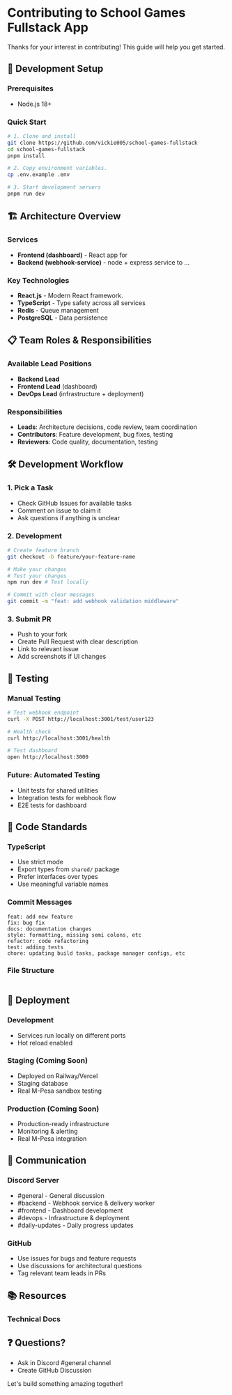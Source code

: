 # Contributing to School Games Fullstack App

Thanks for your interest in contributing! This guide will help you get started.

## 🎯 Development Setup

### Prerequisites

- Node.js 18+

### Quick Start

```bash
# 1. Clone and install
git clone https://github.com/vickie005/school-games-fullstack
cd school-games-fullstack
pnpm install

# 2. Copy environment variables.
cp .env.example .env

# 3. Start development servers
pnpm run dev
```

## 🏗️ Architecture Overview

### Services
- **Frontend (dashboard)** - React app for 
- **Backend (webhook-service)** - node + express service to ...

### Key Technologies

- **React.js** - Modern React framework.
- **TypeScript** - Type safety across all services
- **Redis** - Queue management
- **PostgreSQL** - Data persistence

## 📋 Team Roles & Responsibilities

### Available Lead Positions

- **Backend Lead** 
- **Frontend Lead** (dashboard)
- **DevOps Lead** (infrastructure + deployment)

### Responsibilities

- **Leads**: Architecture decisions, code review, team coordination
- **Contributors**: Feature development, bug fixes, testing
- **Reviewers**: Code quality, documentation, testing

## 🛠️ Development Workflow

### 1. Pick a Task

- Check GitHub Issues for available tasks
- Comment on issue to claim it
- Ask questions if anything is unclear

### 2. Development

```bash
# Create feature branch
git checkout -b feature/your-feature-name

# Make your changes
# Test your changes
npm run dev # Test locally

# Commit with clear messages
git commit -m "feat: add webhook validation middleware"
```

### 3. Submit PR

- Push to your fork
- Create Pull Request with clear description
- Link to relevant issue
- Add screenshots if UI changes

## 🧪 Testing

### Manual Testing

```bash
# Test webhook endpoint
curl -X POST http://localhost:3001/test/user123

# Health check
curl http://localhost:3001/health

# Test dashboard
open http://localhost:3000
```

### Future: Automated Testing

- Unit tests for shared utilities
- Integration tests for webhook flow
- E2E tests for dashboard

## 📝 Code Standards

### TypeScript

- Use strict mode
- Export types from `shared/` package
- Prefer interfaces over types
- Use meaningful variable names

### Commit Messages

```
feat: add new feature
fix: bug fix
docs: documentation changes
style: formatting, missing semi colons, etc
refactor: code refactoring
test: adding tests
chore: updating build tasks, package manager configs, etc
```

### File Structure

```

```

## 🚀 Deployment

### Development

- Services run locally on different ports
- Hot reload enabled

### Staging (Coming Soon)

- Deployed on Railway/Vercel
- Staging database
- Real M-Pesa sandbox testing

### Production (Coming Soon)

- Production-ready infrastructure
- Monitoring & alerting
- Real M-Pesa integration

## 🤝 Communication

### Discord Server

- #general - General discussion
- #backend - Webhook service & delivery worker
- #frontend - Dashboard development
- #devops - Infrastructure & deployment
- #daily-updates - Daily progress updates

### GitHub

- Use issues for bugs and feature requests
- Use discussions for architectural questions
- Tag relevant team leads in PRs

## 📚 Resources


### Technical Docs


## ❓ Questions?

- Ask in Discord #general channel
- Create GitHub Discussion

Let's build something amazing together!
